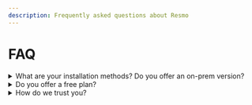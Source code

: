```yaml
---
description: Frequently asked questions about Resmo
---
```


# FAQ

<details>

<summary>What are your installation methods? Do you offer an on-prem version?</summary>

We only offer a SaaS-based solution. We run on AWS. We will not provide an on-prem version.&#x20;

If you want to host Resmo on your own Cloud environment, contact us. We may prioritize this feature if there is enough enterprise interest.

</details>

<details>

<summary>Do you offer a free plan?</summary>

Not right now. Contact us if you are a non-profit or a startup and looking for a discount.

</details>

<details>

<summary>How do we trust you?</summary>

Our team   ... We run on AWS and we are an AWS partner. This means we are compliant with AWS Well-architected framework.&#x20;

</details>
